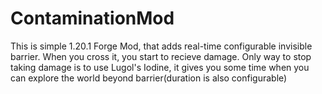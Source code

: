# ContaminationMod
This is simple 1.20.1 Forge Mod, that adds real-time configurable invisible barrier. When you cross it, you start to recieve damage. Only way to stop taking damage is to use Lugol's Iodine, it gives you some time when you can explore the world beyond barrier(duration is also configurable)
